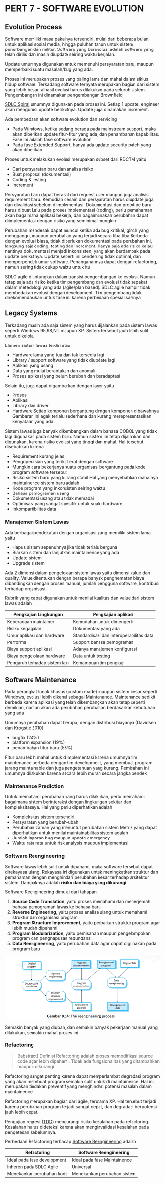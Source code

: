 # PERT 7 - SOFTWARE EVOLUTION

## Evolution Process

Software memiliki masa pakainya tersendiri, mulai dari beberapa bulan untuk aplikasi sosial media, hingga puluhan tahun untuk sistem penerbangan dan militer. Software yang berevolusi adalah software yang telah dirilis dan masih diupdate seiring waktu berjalan. 

Update umumnya digunakan untuk memenuhi persyaratan baru, maupun memperbaiki suatu masalah/bug yang ada. 

Proses ini merupakan proses yang paling lama dan mahal dalam siklus hidup software. Terkadang software ternyata merupakan bagian dari sistem yang lebih besar, alhasil evolusi harus dilakukan pada seluruh sistem. Pengembangan ini dinamakan pengembangan Brownfield

[SDLC Spiral](PERT%201%202.md#spiral) umumnya digunakan pada proses ini. Setiap 1 update, engineer akan mengurusi update berikutnya. Update juga dinamakan increment. 

Ada pembedaan akan software evolution dan servicing

* Pada Windows, ketika sedang berada pada mainstream support, maka akan diberikan update fitur-fitur yang ada, dan penambahan kapabilitas. Fase ini adalah fase software evolution
* Pada fase Extended Support, hanya ada update security patch yang akan diberikan

Proses untuk melakukan evolusi merupakan subset dari RDCTM yaitu

* Cari persyaratan baru dan analisa risiko
* Buat proposal (dokumentasi)
* Coding & testing
* Increment

Persyaratan baru dapat berasal dari request user maupun juga analisis requirement baru. 
Kemudian desain dan persyaratan harus diupdate juga, dan divalidasi sebelum diimplementasi. Dokumentasi dan prototipe baru harus dibuat
Lalu pada proses implementasi (coding), perlu pemahaman akan bagaimana aplikasi bekerja, dan bagaimanakah perubahan dapat diimplementasi dengan risiko yang seminimal mungkin

Perubahan mendesak dapat muncul ketika ada bug kritikal, glitch yang menggangu, maupun perubahan yang terjadi secara tiba tiba
Berbeda dengan evolusi biasa, tidak diperlukan dokumentasi pada perubahan ini, langsung saja coding, testing dan increment.
Hanya saja ada risiko kalau nantinya dokumentasi menjadi inkonsisten, yang akan berdampak pada update berikutnya.
Update seperti ini cenderung tidak optimal, dan memperpendek umur software. Penanganannya dapat dengan refactoring, namun sering tidak cukup waktu untuk itu

SDLC agile diuntungkan dalam transisi pengembangan ke evolusi. Namun tetap saja ada risiko ketika tim pengembang dan evolusi tidak sepakat dalam metedologi yang ada (agile/plan based).
SDLC agile hampir tidak membedakan evolusi dengan development. Tim pengembang tidak direkomendasikan untuk fase ini karena perbedaan spesialisasinya

## Legacy Systems

Terkadang masih ada saja sistem yang harus dijalankan pada sistem lawas seperti Windows 95,98,NT maupun XP. Sistem tersebut jauh lebih sulit untuk dikelola.

Elemen sistem lawas terdiri atas

* Hardware lama yang tua dan tak tersedia lagi
* Library / support software yang tidak diupdate lagi
* Aplikasi yang usang
* Data yang mulai berantakan dan anomali
* Proses aplikasi yang belum berubah dan beradaptasi

Selain itu, juga dapat digambarkan dengan layer yaitu

* Proses
* Aplikasi
* Library dan driver
* Hardware
  Setiap komponen bergantung dengan komponen dibawahnya
  Gambaran ini agak terlalu sederhana dan kurang merepresentasikan kenyataan yang ada.

Sistem lawas juga banyak dikembangkan dalam bahasa COBOL yang tidak lagi digunakan pada sistem baru. Namun sistem ini tetap dijalankan dan digunakan, karena risiko evolusi yang tinggi dan mahal. Hal tersebut disebabkan karena

* Requirement kurang jelas
* Pengoperasian yang terikat erat dengan software
* Mungkin cara bekerjanya suatu organisasi bergantung pada kode program software tersebut
* Risiko sistem baru yang kurang stabil
  Hal yang menyebabkan mahalnya maintainence sistem baru adalah
* Kode program yang inkonsisten seiring waktu
* Bahasa pemograman usang
* Dokumentasi usang atau tidak memadai
* Optimisasi yang sangat spesifik untuk suatu hardware
* Inkompartibilitas data

### Manajemen Sistem Lawas

Ada berbagai pendekatan dengan organisasi yang memiliki sistem lama yaitu

* Hapus sistem sepenuhnya jika tidak terlalu berguna
* Biarkan sistem dan lanjutkan maintainence yang ada
* Update sistem 
* Upgrade sistem

Ada 2 dimensi dalam pengelolaan sistem lawas yaitu dimensi value dan quality. Value ditentukan dengan berapa banyak penghematan biaya dibandingkan dengan proses manual, jumlah pengguna software, kontribusi terhadap organisasi.

Rubrik yang dapat digunakan untuk menilai kualitas dan value dari sistem lawas adalah

|Pengkajian Lingkungan|Pengkajian aplikasi|
|---------------------|-------------------|
|Keberadaan maintainer|Kemudahan untuk dimengerti|
|Risiko kegagalan|Dokumentasi yang ada|
|Umur aplikasi dan hardware|Standardisasi dan interoperabilitas data|
|Performa|Support bahasa pemograman|
|Biaya support aplikasi|Adanya manajemen konfigurasi|
|Biaya pengelolaan hardware|Data untuk testing|
|Pengaruh terhadap sistem lain|Kemampuan tim pengkaji|

## Software Maintenance

Pada perangkat lunak khusus (custom made) maupun sistem besar seperti Windows, evolusi lebih dikenal sebagai Maintenance. Maintenance sedikit berbeda karena aplikasi yang telah dikembangkan akan tetap seperti demikian, namun akan ada perubahan perubahan berdasarkan kebutuhan yang ada

Umumnya perubahan dapat berupa, dengan distribusi biayanya (Davidsen dan Krogstie 2010)

* bugfix (24%)
* platform expansion (19%)
* penambahan fitur baru (58%)

Fitur baru lebih mahal untuk diimplementasi karena umumnya tim maintenance berbeda dengan tim development, yang membuat program jarang maintainable dan juga pengetahuan yang kurang.
Pemisahan ini umumnya dilakukan karena secara lebih murah secara jangka pendek

### Maintenance Prediction

Untuk memahami perubahan yang harus dilakukan, perlu memahami bagaimana sistem berinteraksi dengan lingkungan sekitar dan kompleksitasnya. Hal yang perlu diperhatikan adalah

* Kompleksitas sistem tersendiri
* Persyaratan yang berubah-ubah
* Perubahan zaman yang menuntut perubahan sistem
  Metrik yang dapat diperhatikan untuk menilai maintainabilitas sistem adalah
* Jumlah laporan bug maupun update emergency
* Waktu rata rata untuk risk analysis maupun implementasi

### Software Reengineering

Software lawas lebih sulit untuk dipahami, maka software tersebut dapat direkayasa ulang. Rekayasa ini digunakan untuk meningkatkan struktur dan pemahaman dengan menghindari perubahan besar terhadap arsitektur sistem. Dampaknya adalah **risiko dan biaya yang dikurangi**

Software Reengineering dimulai dari tahapan 

1. **Source Code Translation**, yaitu proses memahami dan menerjemah bahasa pemograman lawas ke bahasa baru
1. **Reverse Engineering**, yaitu proses analisa ulang untuk memahami struktur dan organisasi program
1. **Program Structure Improvement**, yaitu perbaikan struktur program agar lebih mudah dipahami
1. **Program Modularization**, yaitu pemisahan maupun pengelompokan program dan penghapusan redundansi
1. **Data Reengineering**, yaitu perubahan data agar dapat digunakan pada program baru

![Pasted image 20231111130721.png](Pasted%20image%2020231111130721.png)

Semakin banyak yang diubah, dan semakin banyak pekerjaan manual yang dilakukan, semakin mahal proses ini

### Refactoring

 > 
 > \[!abstract\] Definisi
 > Refactoring adalah proses memodifikasi source code agar lebih dipahami. Tidak ada fungsionalitas yang ditambahkan maupun dikurangi

Refactoring sangat penting karena dapat memperlambat degradasi program yang akan membuat program semakin sulit untuk di maintainence. Hal ini merupakan tindakan preventif yang menghindari potensi masalah dalam maintainence

Refactoring merupakan bagian dari agile, terutama XP. Hal tersebut terjadi karena perubahan program terjadi sangat cepat, dan degradasi berpotensi jauh lebih cepat. 

Pengujian regresi ([TDD](PERT%206.md#test-driven-development)) mengurangi risiko kesalahan pada refactoring. Kesalahan harus dideteksi karena akan menginvalidasi kesalahan pada pengetesan sebelumnya.

Perbedaan Refactoring terhadap [Software Reengineering](PERT%207%201.md#software-reengineering) adalah

|Refactoring|Software Reengineering|
|-----------|----------------------|
|Ideal pada fase development|Ideal pada fase Maintainence|
|Inheren pada SDLC Agile|Universal|
|Menekankan perubahan kode|Menekankan perubahan sistem|
